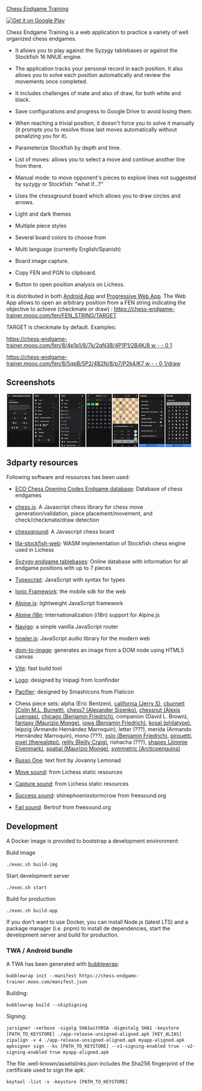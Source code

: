 [Chess Endgame Training](https://github.com/supertorpe/chessendgametraining)

<a style="margin-bottom: 0;" href='https://play.google.com/store/apps/details?id=com.supertorpe.chessendgametraining'><img alt='Get it on Google Play' src='https://play.google.com/intl/en_us/badges/images/generic/en_badge_web_generic.png' height="80px"/></a>

Chess Endgame Training is a web application to practice a variety of well organized chess endgames.

* It allows you to play against the Syzygy tablebases or against the Stockfish 16 NNUE engine.

* The application tracks your personal record in each position. It also allows you to solve each position automatically and review the movements once completed.

* It includes challenges of mate and also of draw, for both white and black.

* Save configurations and progress to Google Drive to avoid losing them.

* When reaching a trivial position, it doesn't force you to solve it manually (it prompts you to resolve those last moves automatically without penalizing you for it).

* Parameterize Stockfish by depth and time.

* List of moves: allows you to select a move and continue another line from there.

* Manual mode: to move opponent's pieces to explore lines not suggested by syzygy or Stockfish: "what if...?"

* Uses the chessground board which allows you to draw circles and arrows.

* Light and dark themes

* Multiple piece styles

* Several board colors to choose from

* Multi language (currently English/Spanish)

* Board image capture.

* Copy FEN and PGN to clipboard.

* Button to open position analysis on Lichess.


It is distributed in both [Android App](https://play.google.com/store/apps/details?id=com.supertorpe.chessendgametraining) and [Progressive Web App](https://chess-endgame-trainer.mooo.com). The Web App allows to open an arbitrary position from a FEN string indicating the objective to achieve (checkmate or draw) : https://chess-endgame-trainer.mooo.com/fen/FEN_STRING/TARGET

TARGET is checkmate by default. Examples:

[https://chess-endgame-trainer.mooo.com/fen/8/4p1p1/8/7k/2qN3B/4P1P1/2B4K/8 w - - 0 1](https://chess-endgame-trainer.mooo.com/fen/8/4p1p1/8/7k/2qN3B/4P1P1/2B4K/8%20w%20-%20-%200%201)

[https://chess-endgame-trainer.mooo.com/fen/8/5qpB/5P2/4B2N/8/p7/P2k4/K7 w - - 0 1/draw](https://chess-endgame-trainer.mooo.com/fen/8/5qpB/5P2/4B2N/8/p7/P2k4/K7%20w%20-%20-%200%201/draw)

## Screenshots
<div style="display:flex;" >
<img style="margin-left:2px;" src="code/public/assets/screenshots/screenshot_1.png" width="13.5%" >
<img style="margin-left:2px;" src="code/public/assets/screenshots/screenshot_2.png" width="13.5%" >
<img style="margin-left:2px;" src="code/public/assets/screenshots/screenshot_3.png" width="13.5%" >
<img style="margin-left:2px;" src="code/public/assets/screenshots/screenshot_4.png" width="13.5%" >
<img style="margin-left:2px;" src="code/public/assets/screenshots/screenshot_5.png" width="13.5%" >
<img style="margin-left:2px;" src="code/public/assets/screenshots/screenshot_6.png" width="13.5%" >
<img style="margin-left:2px;" src="code/public/assets/screenshots/screenshot_7.png" width="13.5%" >
</div>

## 3dparty resources

Following software and resources has been used:

* [ECO Chess Opening Codes Endgame database](https://ecochessopeningcodes.blogspot.com/2016/01/play-chess-endgame-positions-with.html): Database of chess endgames

* [chess.js](https://github.com/jhlywa/chess.js): A Javascript chess library for chess move generation/validation, piece placement/movement, and check/checkmate/draw detection
* [chessground](https://github.com/lichess-org/chessground): A Javascript chess board
* [lila-stockfish-web](https://github.com/lichess-org/lila-stockfish-web): WASM implementation of Stockfish chess engine used in Lichess
* [Syzygy endgame tablebases](https://github.com/lichess-org/lila-tablebase): Online database with information for all endgame positions with up to 7 pieces
* [Typescript](https://www.typescriptlang.org/): JavaScript with syntax for types
* [Ionic Framework](https://ionicframework.com/): the mobile sdk for the web
* [Alpine.js](https://alpinejs.dev/): lightweight JavaScript framework
* [Alpine i18n](https://github.com/rehhouari/alpinejs-i18n): Internationalization (i18n) support for Alpine.js
* [Navigo](https://github.com/krasimir/navigo): a simple vanilla JavaScript router
* [howler.js](https://github.com/goldfire/howler.js): JavaScript audio library for the modern web
* [dom-to-image](https://github.com/InYourHead/dom-to-image): generates an image from a DOM node using HTML5 canvas
* [Vite](https://vitejs.dev/): fast build tool
* [Logo](https://www.iconfinder.com/icons/1688870/business_chess_strategy_icon): designed by Inipagi from Iconfinder
* [Pacifier](https://www.flaticon.com/free-icon/pacifier_134980): designed by Smashicons from Flaticon
* Chess piece sets: alpha (Eric Bentzen), [california (Jerry S)](https://sites.google.com/view/jerrychess/home), [cburnett (Colin M.L. Burnett)](https://commons.wikimedia.org/wiki/Category:SVG_chess_pieces#/media/File:Chess_Pieces_Sprite.svg), [chess7 (Alexander Sizenko)](http://www.styleseven.com/php/get_product.php?product=Chess-7%20font), [chessnut (Alexis Luengas)](https://github.com/LexLuengas/chessnut-pieces), [chicago (Benjamin Friedrich)](https://github.com/benjfriedrich/chess-foundry-pack), companion (David L. Brown), [fantasy (Maurizio Monge)](https://commons.wikimedia.org/wiki/Category:SVG_chess_pieces/Maurizio_Monge), [iowa (Benjamin Friedrich)](https://github.com/benjfriedrich/chess-foundry-pack), [kosal (philatype)](https://github.com/philatype/kosal), leipzig (Armando Hernández Marroquin), letter (???), merida (Armando Hernández Marroquin), mono (???), [oslo (Benjamin Friedrich)](https://github.com/benjfriedrich/chess-foundry-pack), [pirouetti](https://lichess.org/@/pirouetti), [pixel (therealqtpi)](https://twitter.com/therealqtpi), [reilly (Reilly Craig)](http://reillycraig.ca), riohacha (???), [shapes (Jimmie Elvenmark)](https://github.com/flugsio/chess_shapes), [spatial (Maurizio Monge)](https://commons.wikimedia.org/wiki/Category:SVG_chess_pieces/Maurizio_Monge), [symmetric (Arcticpenguins)](https://www.dropbox.com/sh/jws5b0hgf71udsf/AAAZCxF4PQ02nkhwPZN3qHxia?dl=0)
* [Russo One](https://fonts.google.com/specimen/Russo+One): text font by Jovanny Lemonad
* [Move sound](https://github.com/lichess-org/lila/blob/master/public/sound/standard/Move.mp3): from Lichess static resources
* [Capture sound](https://github.com/lichess-org/lila/blob/master/public/sound/standard/Capture.mp3): from Lichess static resources
* [Success sound](https://freesound.org/people/shinephoenixstormcrow/sounds/337049/): shinephoenixstormcrow from freesound.org
* [Fail sound](https://freesound.org/people/Bertrof/sounds/131657/): Bertrof from freesound.org

## Development

A Docker image is provided to bootstrap a development environment:

Build image
```
./exec.sh build-img
```
Start development server
```
./exec.sh start
```
Build for production
```
./exec.sh build-app
```
If you don't want to use Docker, you can install Node.js (latest LTS) and a package manager (i.e. pnpm) to install de dependencies, start the development server and build for production.

### TWA / Android bundle

A TWA has been generated with [bubblewrap](https://github.com/GoogleChromeLabs/bubblewrap):
```
bubblewrap init --manifest https://chess-endgame-trainer.mooo.com/manifest.json
```
Building:
```
bubblewrap build --skipSigning
```
Signing:
```
jarsigner -verbose -sigalg SHA1withRSA -digestalg SHA1 -keystore [PATH_TO_KEYSTORE] ./app-release-unsigned-aligned.apk [KEY_ALIAS]
zipalign -v 4 ./app-release-unsigned-aligned.apk myapp-aligned.apk
apksigner sign --ks [PATH_TO_KEYSTORE] --v1-signing-enabled true --v2-signing-enabled true myapp-aligned.apk
```
The file .well-known/assetslinks.json includes the Sha256 fingerprint of the certificate used to sign the apk:
```
keytool -list -v -keystore [PATH_TO_KEYSTORE]
```
